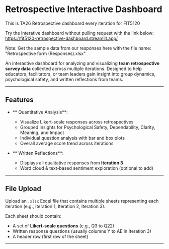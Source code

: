 # Retrospective Interactive Dashboard

This is TA26 Retrospective dashboard every iteration for FIT5120

Try the interative dashboard without pulling request with the link below: 
https://fit5120-retrospective-dashboard.streamlit.app/

Note: Get the sample data from our responses here with the file name: "Retrospective form (Responses).xlsx"

An interactive dashboard for analyzing and visualizing **team retrospective survey data** collected across multiple iterations. 
Designed to help educators, facilitators, or team leaders gain insight into group dynamics, psychological safety, and written reflections from teams.

---

## Features

- ** Quantitative Analysis**:
  - Visualize Likert-scale responses across retrospectives
  - Grouped insights for Psychological Safety, Dependability, Clarity, Meaning, and Impact
  - Individual question analysis with bar and box plots
  - Overall average score trend across iterations

- ** Written Reflections**:
  - Displays all qualitative responses from **Iteration 3**
  - Word cloud & text-based sentiment exploration (optional to add)

---

##  File Upload

Upload an `.xlsx` Excel file that contains multiple sheets representing each iteration (e.g., Iteration 1, Iteration 2, Iteration 3).

Each sheet should contain:

- A set of **Likert-scale questions** (e.g., Q3 to Q22)
- Written response questions (usually columns Y to AE in Iteration 3)
- A header row (first row of the sheet)

---
